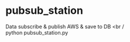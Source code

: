 # pubsub_station
Data subscribe &amp; publish AWS &amp; save to DB <br /
<br />
python pubsub_station.py
